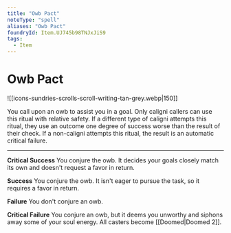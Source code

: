 ```yaml
---
title: "Owb Pact"
noteType: "spell"
aliases: "Owb Pact"
foundryId: Item.UJ745b98TNJxJiS9
tags:
  - Item
---
```


# Owb Pact
![[icons-sundries-scrolls-scroll-writing-tan-grey.webp|150]]

You call upon an owb to assist you in a goal. Only caligni callers can use this ritual with relative safety. If a different type of caligni attempts this ritual, they use an outcome one degree of success worse than the result of their check. If a non-caligni attempts this ritual, the result is an automatic critical failure.

* * *

**Critical Success** You conjure the owb. It decides your goals closely match its own and doesn't request a favor in return.

**Success** You conjure the owb. It isn't eager to pursue the task, so it requires a favor in return.

**Failure** You don't conjure an owb.

**Critical Failure** You conjure an owb, but it deems you unworthy and siphons away some of your soul energy. All casters become [[Doomed|Doomed 2]].
